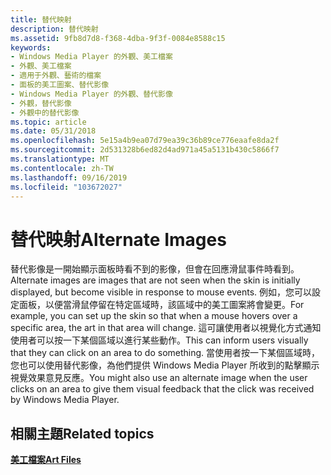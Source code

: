 ```yaml
---
title: 替代映射
description: 替代映射
ms.assetid: 9fb8d7d8-f368-4dba-9f3f-0084e8588c15
keywords:
- Windows Media Player 的外觀、美工檔案
- 外觀、美工檔案
- 適用于外觀、藝術的檔案
- 面板的美工圖案、替代影像
- Windows Media Player 的外觀、替代影像
- 外觀，替代影像
- 外觀中的替代影像
ms.topic: article
ms.date: 05/31/2018
ms.openlocfilehash: 5e15a4b9ea07d79ea39c36b89ce776eaafe8da2f
ms.sourcegitcommit: 2d531328b6ed82d4ad971a45a5131b430c5866f7
ms.translationtype: MT
ms.contentlocale: zh-TW
ms.lasthandoff: 09/16/2019
ms.locfileid: "103672027"
---
```

# <a name="alternate-images"></a><span data-ttu-id="46203-110">替代映射</span><span class="sxs-lookup"><span data-stu-id="46203-110">Alternate Images</span></span>

<span data-ttu-id="46203-111">替代影像是一開始顯示面板時看不到的影像，但會在回應滑鼠事件時看到。</span><span class="sxs-lookup"><span data-stu-id="46203-111">Alternate images are images that are not seen when the skin is initially displayed, but become visible in response to mouse events.</span></span> <span data-ttu-id="46203-112">例如，您可以設定面板，以便當滑鼠停留在特定區域時，該區域中的美工圖案將會變更。</span><span class="sxs-lookup"><span data-stu-id="46203-112">For example, you can set up the skin so that when a mouse hovers over a specific area, the art in that area will change.</span></span> <span data-ttu-id="46203-113">這可讓使用者以視覺化方式通知使用者可以按一下某個區域以進行某些動作。</span><span class="sxs-lookup"><span data-stu-id="46203-113">This can inform users visually that they can click on an area to do something.</span></span> <span data-ttu-id="46203-114">當使用者按一下某個區域時，您也可以使用替代影像，為他們提供 Windows Media Player 所收到的點擊顯示視覺效果意見反應。</span><span class="sxs-lookup"><span data-stu-id="46203-114">You might also use an alternate image when the user clicks on an area to give them visual feedback that the click was received by Windows Media Player.</span></span>

## <a name="related-topics"></a><span data-ttu-id="46203-115">相關主題</span><span class="sxs-lookup"><span data-stu-id="46203-115">Related topics</span></span>

<dl> <dt>

[<span data-ttu-id="46203-116">**美工檔案**</span><span class="sxs-lookup"><span data-stu-id="46203-116">**Art Files**</span></span>](art-files.md)
</dt> </dl>

 

 





